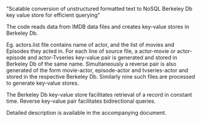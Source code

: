"Scalable conversion of unstructured formatted text to NoSQL Berkeley Db key value store for efficient querying"

The code reads data from IMDB data files and creates key-value stores in Berkeley Db. 

Eg. actors.list file contains name of actor, and the list of movies and Episodes they acted in. For each line of source file, a actor-movie or actor-episode and actor-Tvseries key-value pair is generated and stored in Berkeley Db of the same name. Simultaneously a reverse pair is also generated of the form movie-actor, episode-actor and tvseries-actor and stored in the respective Berkeley Db. 
Similarly nine such files are processed to generate key-value stores.

The Berkeley Db key-value store facilitates retrieval of a record in constant time. Reverse key-value pair facilitates bidirectional queries.

Detailed description is available in the accompanying document.
